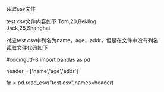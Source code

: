 读取csv文件  

test.csv文件内容如下
Tom,20,BeiJing  
Jack,25,Shanghai  


对应test.csv中列名为name，age，addr，但是在文件中没有列名  
读取文件代码如下  

#codingutf-8
import pandas as pd  

header = ['name','age','addr']  

fp = pd.read_csv("test.csv",names=header)  
